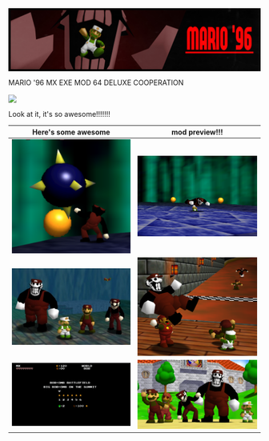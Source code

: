 <img src="./showcase/mod-banner.png" align="center" />

MARIO '96 MX EXE MOD 64 DELUXE COOPERATION

<img src="./showcase/funny.gif" align="center" />

Look at it, it's so awesome!!!!!!!

| Here's some awesome | mod preview!!! |
|-|-|
|![](./showcase/bobm.png) | ![](./showcase/bye-bye.png)|
|![](./showcase/ignore-my-bird.png)|![](./showcase/what-is-he-doing-there.png)|
|![](./showcase/star-selector.png)|![](./showcase/the-gang.png)|
